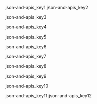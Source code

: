 json-and-apis_key1
json-and-apis_key2


json-and-apis_key3



json-and-apis_key4


json-and-apis_key5


json-and-apis_key6


json-and-apis_key7


json-and-apis_key8


json-and-apis_key9


json-and-apis_key10


json-and-apis_key11
json-and-apis_key12
